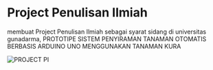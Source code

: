 # Project Penulisan Ilmiah
membuat Project Penulisan Ilmiah sebagai syarat sidang di universitas gunadarma, PROTOTIPE SISTEM PENYIRAMAN TANAMAN OTOMATIS BERBASIS ARDUINO UNO MENGGUNAKAN TANAMAN KURA

![PROJECT PI](https://github.com/fardardnsyh/ProjectPenulisanIlmiah/assets/145440594/555d5346-aa8d-4303-9763-92ee8fd77a34)
